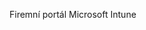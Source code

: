 <Token xmlns:xlink="http://www.w3.org/1999/xlink">Firemní portál Microsoft Intune</Token>

<!--HONumber=Jul16_HO3-->


